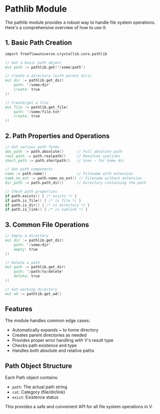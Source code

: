 # Pathlib Module

The pathlib module provides a robust way to handle file system operations. Here's a comprehensive overview of how to use it:

## 1. Basic Path Creation

```v
import freeflowuniverse.crystallib.core.pathlib

// Get a basic path object
mut path := pathlib.get('/some/path')

// Create a directory (with parent dirs)
mut dir := pathlib.get_dir(
    path: '/some/dir'
    create: true
)!

// Create/get a file
mut file := pathlib.get_file(
    path: '/some/file.txt'
    create: true
)!
```

## 2. Path Properties and Operations

```v
// Get various path forms
abs_path := path.absolute()      // Full absolute path
real_path := path.realpath()     // Resolves symlinks
short_path := path.shortpath()   // Uses ~ for home dir

// Get path components
name := path.name()              // Filename with extension
name_no_ext := path.name_no_ext() // Filename without extension
dir_path := path.path_dir()      // Directory containing the path

// Check path properties
if path.exists() { /* exists */ }
if path.is_file() { /* is file */ }
if path.is_dir() { /* is directory */ }
if path.is_link() { /* is symlink */ }
```

## 3. Common File Operations

```v
// Empty a directory
mut dir := pathlib.get_dir(
    path: '/some/dir'
    empty: true
)!

// Delete a path
mut path := pathlib.get_dir(
    path: '/path/to/delete'
    delete: true
)!

// Get working directory
mut wd := pathlib.get_wd()
```

## Features

The module handles common edge cases:
- Automatically expands ~ to home directory
- Creates parent directories as needed
- Provides proper error handling with V's result type
- Checks path existence and type
- Handles both absolute and relative paths

## Path Object Structure

Each Path object contains:
- `path`: The actual path string
- `cat`: Category (file/dir/link)
- `exist`: Existence status

This provides a safe and convenient API for all file system operations in V.

